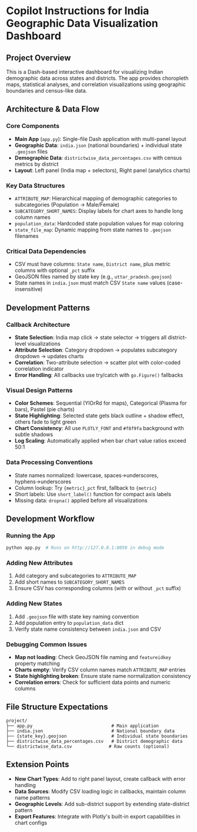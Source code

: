 # Copilot Instructions for India Geographic Data Visualization Dashboard

## Project Overview
This is a Dash-based interactive dashboard for visualizing Indian demographic data across states and districts. The app provides choropleth maps, statistical analyses, and correlation visualizations using geographic boundaries and census-like data.

## Architecture & Data Flow

### Core Components
- **Main App** (`app.py`): Single-file Dash application with multi-panel layout
- **Geographic Data**: `india.json` (national boundaries) + individual state `.geojson` files
- **Demographic Data**: `districtwise_data_percentages.csv` with census metrics by district
- **Layout**: Left panel (India map + selectors), Right panel (analytics charts)

### Key Data Structures
- `ATTRIBUTE_MAP`: Hierarchical mapping of demographic categories to subcategories (Population → Male/Female)
- `SUBCATEGORY_SHORT_NAMES`: Display labels for chart axes to handle long column names
- `population_data`: Hardcoded state population values for map coloring
- `state_file_map`: Dynamic mapping from state names to `.geojson` filenames

### Critical Data Dependencies
- CSV must have columns: `State name`, `District name`, plus metric columns with optional `_pct` suffix
- GeoJSON files named by state key (e.g., `uttar_pradesh.geojson`)
- State names in `india.json` must match CSV `State name` values (case-insensitive)

## Development Patterns

### Callback Architecture
- **State Selection**: India map click → state selector → triggers all district-level visualizations
- **Attribute Selection**: Category dropdown → populates subcategory dropdown → updates charts
- **Correlation**: Two-attribute selection → scatter plot with color-coded correlation indicator
- **Error Handling**: All callbacks use try/catch with `go.Figure()` fallbacks

### Visual Design Patterns
- **Color Schemes**: Sequential (YlOrRd for maps), Categorical (Plasma for bars), Pastel (pie charts)
- **State Highlighting**: Selected state gets black outline + shadow effect, others fade to light green
- **Chart Consistency**: All use `PLOTLY_FONT` and `#f8f9fa` background with subtle shadows
- **Log Scaling**: Automatically applied when bar chart value ratios exceed 50:1

### Data Processing Conventions
- State names normalized: lowercase, spaces→underscores, hyphens→underscores
- Column lookup: Try `{metric}_pct` first, fallback to `{metric}`
- Short labels: Use `short_label()` function for compact axis labels
- Missing data: `dropna()` applied before all visualizations

## Development Workflow

### Running the App
```bash
python app.py  # Runs on http://127.0.0.1:8050 in debug mode
```

### Adding New Attributes
1. Add category and subcategories to `ATTRIBUTE_MAP`
2. Add short names to `SUBCATEGORY_SHORT_NAMES` 
3. Ensure CSV has corresponding columns (with or without `_pct` suffix)

### Adding New States
1. Add `.geojson` file with state key naming convention
2. Add population entry to `population_data` dict
3. Verify state name consistency between `india.json` and CSV

### Debugging Common Issues
- **Map not loading**: Check GeoJSON file naming and `featureidkey` property matching
- **Charts empty**: Verify CSV column names match `ATTRIBUTE_MAP` entries
- **State highlighting broken**: Ensure state name normalization consistency
- **Correlation errors**: Check for sufficient data points and numeric columns

## File Structure Expectations
```
project/
├── app.py                              # Main application
├── india.json                          # National boundary data
├── {state_key}.geojson                 # Individual state boundaries
├── districtwise_data_percentages.csv   # District demographic data
└── districtwise_data.csv              # Raw counts (optional)
```

## Extension Points
- **New Chart Types**: Add to right panel layout, create callback with error handling
- **Data Sources**: Modify CSV loading logic in callbacks, maintain column name patterns
- **Geographic Levels**: Add sub-district support by extending state-district pattern
- **Export Features**: Integrate with Plotly's built-in export capabilities in chart configs
